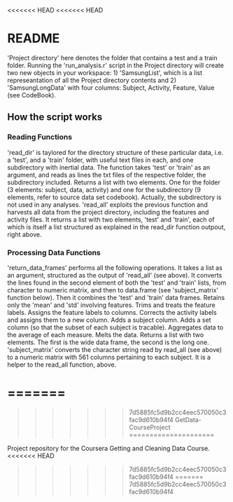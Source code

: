 <<<<<<< HEAD
<<<<<<< HEAD
# README
'Project directory' here denotes the folder that contains a test and a train folder. 
Running the 'run_analysis.r' script in the Project directory will create two new objects in your workspace: 1) 'SamsungList', which is a list represeantation of all the Project directory contents and 2) 'SamsungLongData' with four columns: Subject, Activity, Feature, Value (see CodeBook).
## How the script works
### Reading Functions
'read_dir' is taylored for the directory structure of these particular data, i.e. a 'test', and a 'train' folder, with useful text files in each, and one subdirectory with inertial data. The function takes 'test' or 'train' as an argument, and reads as lines the txt files of the respective folder, the subdirectory included. Returns a list with two elements. One for the folder (3 elements: subject, data, activity) and one for the subdirectory (9 elements, refer to source data set codebook). Actually, the subdirectory is not used in any analyses. 
'read_all' exploits the previous function and harvests all data from the project directory, including the features and activity files. It returns a list with two elements, 'test' and 'train', each of which is itself a list structured as explained in the read_dir function outpout, right above. 
### Processing Data Functions
'return_data_frames' performs all the following operations. It takes a list as an argument,  structured as the output of 'read_all' (see above). It converts the lines found in the second element of both the 'test' and 'train' lists, from character to numeric matrix, and then to data.frame (see 'subject_matrix' function below). Then it combines the 'test' and 'train' data frames. Retains only the 'mean' and 'std' involving features. Trims and treats the feature labels. Assigns the feature labels to columns. Corrects the activity labels and assigns them to a new column. Adds a subject column. Adds a set column (so that the subset of each subject is tracable). Aggregates data to the average of each measure. Melts the data. Returns a list with two elements. The first is the wide data frame, the second is the long one. 
'subject_matrix' converts the character string read by read_all (see above) to a numeric matrix with 561 columns pertaining to each subject. It is a helper to the read_all function, above.

=======
=======
>>>>>>> 7d5885fc5d9b2cc4eec570050c3fac9d610b94f4
GetData-CourseProject
=====================

Project repository for the Coursera Getting and Cleaning Data Course.
<<<<<<< HEAD
>>>>>>> 7d5885fc5d9b2cc4eec570050c3fac9d610b94f4
=======
>>>>>>> 7d5885fc5d9b2cc4eec570050c3fac9d610b94f4
